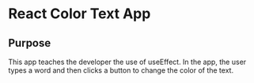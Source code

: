 # React Color Text App

## Purpose

This app teaches the developer the use of useEffect. In the app, the user types a word and then clicks a button to change the color of the text.
